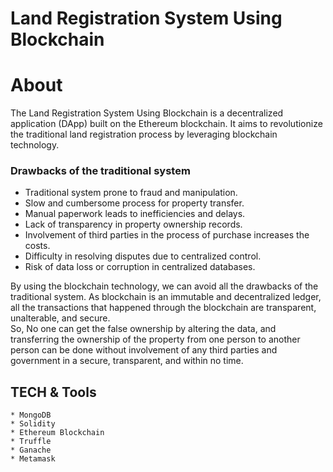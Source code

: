 # Land Registration System Using Blockchain

# About

The Land Registration System Using Blockchain is a decentralized application (DApp) built on the Ethereum blockchain. 
It aims to revolutionize the traditional land registration process by leveraging blockchain technology. 

### Drawbacks of the traditional system
 
   *  Traditional system prone to fraud and manipulation.   
   *  Slow and cumbersome process for property transfer.
   *  Manual paperwork leads to inefficiencies and delays.
   *  Lack of transparency in property ownership records.     
   *  Involvement of third parties in the process of purchase increases the costs.
   *  Difficulty in resolving disputes due to centralized control.
   *  Risk of data loss or corruption in centralized databases.

By using the blockchain technology, we can avoid all the drawbacks of the traditional system. As blockchain is an immutable and decentralized ledger, all the transactions that happened through the blockchain are transparent, unalterable, and secure. <br>
So, No one can get the false ownership by altering the data, and transferring the ownership of the property from one person to another person can be done without involvement of any third parties and government in a secure, transparent, and within no time.

## TECH & Tools
``` 
* MongoDB
* Solidity
* Ethereum Blockchain
* Truffle
* Ganache
* Metamask
```
